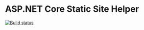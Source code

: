 # ASP.NET Core Static Site Helper

[![Build status](https://ci.appveyor.com/api/projects/status/sm6gqiopehjf1g1n?svg=true)](https://ci.appveyor.com/project/madskristensen/aspnetcore-staticsitehelper)
